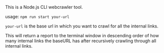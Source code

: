 This is a Node.js CLI webcrawler tool. 

usage: `npm run start your-url`

`your-url` is the base url in which you want to crawl for all the internal links. 

This will return a report to the terminal window in descending order of how many internal links the baseURL has after recursively crawling through all internal links.
